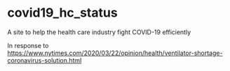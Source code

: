 # covid19_hc_status
A site to help the health care industry fight COVID-19 efficiently

In response to https://www.nytimes.com/2020/03/22/opinion/health/ventilator-shortage-coronavirus-solution.html
